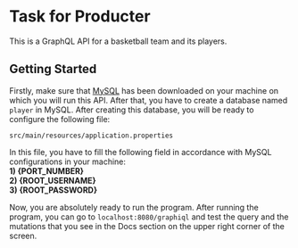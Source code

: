 # Task for Producter
This is a GraphQL API for a basketball team and its players.

## Getting Started
Firstly, make sure that [MySQL](https://www.mysql.com/) has been downloaded on your machine on which you will run this API. After that, you have to create a database named `player` in MySQL. After creating this database, you will be ready to configure the following file:  

`src/main/resources/application.properties`

In this file, you have to fill the following field in accordance with MySQL configurations in your machine:<br> 
<b>1) {PORT_NUMBER}</b><br>
<b>2) {ROOT_USERNAME}</b><br>
<b>3) {ROOT_PASSWORD}</b><br>

Now, you are absolutely ready to run the program. After running the program, you can go to `localhost:8080/graphiql` and test the query and the mutations that you see in the Docs section on the upper right corner of the screen.